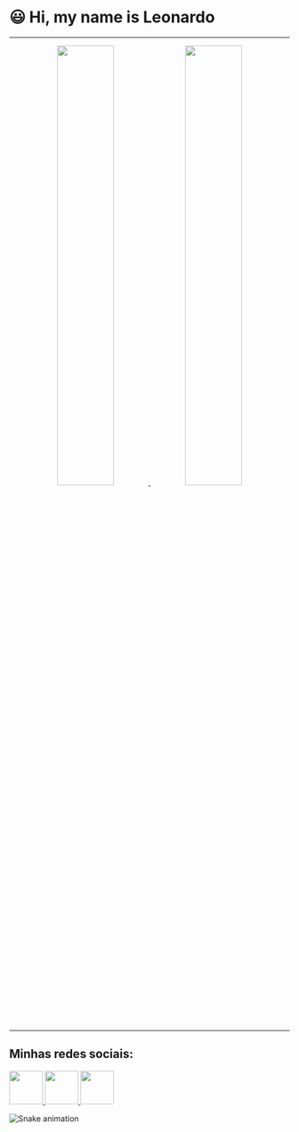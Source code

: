 
# :smiley: Hi, my name is Leonardo

---
<div>
  <a href="https://www.linkedin.com/in/leonardodasilvasouza/https://www.linkedin.com/in/leonardodasilvasouza/" target="_blank">
    <div align="center">
      <img src="https://github-readme-stats.vercel.app/api?username=httpsLeo&show_icons=true&include_all_commits=true&line_height=20&hide_border=true&theme=dark" width="45%"/>
      <img src="https://github-readme-stats.vercel.app/api/top-langs/?username=httpsLeo&layout=compact&theme=dark&hide_border=true" width="45%" />
    </div>   
  </a>
</div>

---
<div>
  <h2>Minhas redes sociais: </h2>
  <a href="https://www.facebook.com/profile.php?id=100004547887933" alt="Facebook" target="_blank" >
    <img src="https://img.icons8.com/color/48/000000/facebook.png"  width="60px" aling="center"/>
  </a>

  <a href="https://www.instagram.com/leoh.souza_/" alt="Instagram" target="_blank">
   <img src="https://img.icons8.com/plasticine/100/000000/instagram-new--v2.png" width="60px" aling="center"/>
  </a>

  <a href="https://www.linkedin.com/in/leonardodasilvasouza/" alt="LinkedIn" target="_blank">
    <img src="https://img.icons8.com/color/240/000000/linkedin.png" width="60px" aling="center"/>
  </a>  
</div>

![Snake animation](https://github.com/httpsLeo/httpsLeo/blob/output/github-contribution-grid-snake.svg)
